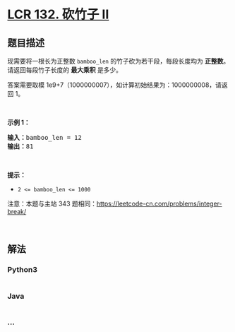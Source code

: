 # [LCR 132. 砍竹子 II](https://leetcode.cn/problems/jian-sheng-zi-ii-lcof)



## 题目描述

<!-- 这里写题目描述 -->

<p>现需要将一根长为正整数 <code>bamboo_len</code> 的竹子砍为若干段，每段长度均为 <strong>正整数</strong>。请返回每段竹子长度的 <strong>最大乘积</strong> 是多少。</p>

<p>答案需要取模 1e9+7（1000000007），如计算初始结果为：1000000008，请返回 1。</p>

<p>&nbsp;</p>

<p><strong>示例 1：</strong></p>

<pre>
<strong>输入：</strong>bamboo_len = 12
<strong>输出：</strong>81
</pre>

<p>&nbsp;</p>

<p><strong>提示：</strong></p>

<ul>
	<li><code>2 &lt;= bamboo_len &lt;= 1000</code></li>
</ul>

<p>注意：本题与主站 343 题相同：<a href="https://leetcode-cn.com/problems/integer-break/">https://leetcode-cn.com/problems/integer-break/</a></p>

<p>&nbsp;</p>


## 解法

<!-- 这里可写通用的实现逻辑 -->

<!-- tabs:start -->

### **Python3**

<!-- 这里可写当前语言的特殊实现逻辑 -->

```python

```

### **Java**

<!-- 这里可写当前语言的特殊实现逻辑 -->

```java

```

### **...**

```

```

<!-- tabs:end -->
